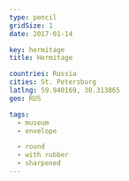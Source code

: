 ```yaml
---
type: pencil
gridSize: 1
date: 2017-01-14

key: hermitage
title: Hermitage

countries: Russia
cities: St. Petersburg
latlng: 59.940169, 30.313865
geo: RUS

tags:
  - museum
  - envelope

  - round
  - with rubber
  - sharpened
---
```


